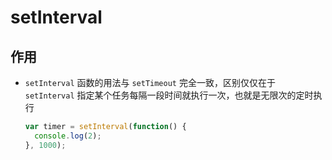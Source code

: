 # setInterval

## 作用

  - `setInterval` 函数的用法与 `setTimeout` 完全一致，区别仅仅在于 `setInterval` 指定某个任务每隔一段时间就执行一次，也就是无限次的定时执行

    ```javascript
    var timer = setInterval(function() {
      console.log(2);
    }, 1000);
    ```
